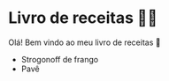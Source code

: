 # Livro de receitas :man_cook:

Olá! Bem vindo ao meu livro de receitas :man:

- Strogonoff de frango
- Pavê
